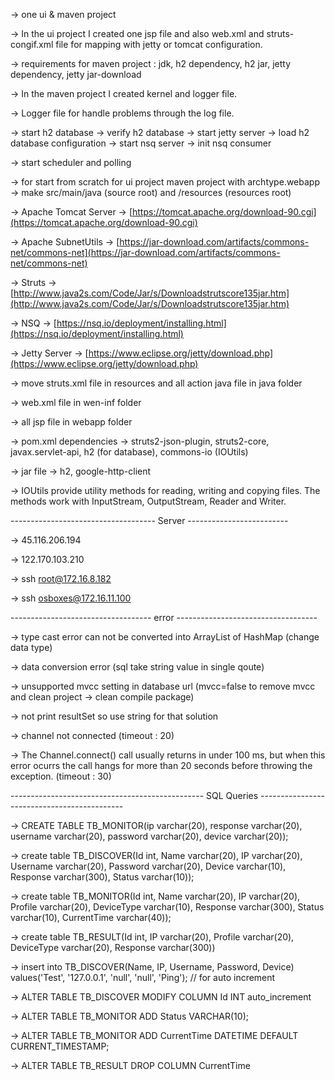-> one ui & maven project

-> In the ui project I created one jsp file and also web.xml and struts-congif.xml file for mapping with jetty or tomcat configuration.

-> requirements for maven project : jdk, h2 dependency, h2 jar, jetty dependency, jetty jar-download
 
-> In the maven project I created kernel and logger file. 

-> Logger file for handle problems through the log file. 

-> start h2 database -> verify h2 database -> start jetty server -> load h2 database configuration -> start nsq server -> init nsq consumer

-> start scheduler and polling

-> for start from scratch for ui project maven project with archtype.webapp -> make src/main/java (source root) and /resources (resources root)

-> Apache Tomcat Server → [https://tomcat.apache.org/download-90.cgi](https://tomcat.apache.org/download-90.cgi) 

-> Apache SubnetUtils → [https://jar-download.com/artifacts/commons-net/commons-net](https://jar-download.com/artifacts/commons-net/commons-net)

-> Struts → [http://www.java2s.com/Code/Jar/s/Downloadstrutscore135jar.htm](http://www.java2s.com/Code/Jar/s/Downloadstrutscore135jar.htm)

-> NSQ → [https://nsq.io/deployment/installing.html](https://nsq.io/deployment/installing.html) 

-> Jetty Server → [https://www.eclipse.org/jetty/download.php](https://www.eclipse.org/jetty/download.php)

-> move struts.xml file in resources and all action java file in java folder

-> web.xml file in wen-inf folder

-> all jsp file in webapp folder

-> pom.xml dependencies -> struts2-json-plugin, struts2-core, javax.servlet-api, h2 (for database), commons-io (IOUtils)

-> jar file -> h2, google-http-client

-> IOUtils provide utility methods for reading, writing and copying files. The methods work with InputStream, OutputStream, Reader and Writer. 

------------------------------------ Server -------------------------

-> 45.116.206.194

-> 122.170.103.210

-> ssh root@172.16.8.182

-> ssh osboxes@172.16.11.100

----------------------------------- error -----------------------------------

-> type cast error can not be converted into ArrayList of HashMap (change data type)

-> data conversion error (sql take string value in single qoute)

-> unsupported mvcc setting in database url (mvcc=false to remove mvcc and clean project -> clean compile package)

-> not print resultSet so use string for that solution

-> channel not connected (timeout : 20) 

-> The Channel.connect() call usually returns in under 100 ms, but when this error ocurrs the call hangs for more than 20 seconds before throwing the exception. (timeout : 30)

------------------------------------------------ SQL Queries --------------------------------------------

-> CREATE TABLE TB_MONITOR(ip varchar(20), response varchar(20), username varchar(20), password varchar(20), device varchar(20));

-> create table TB_DISCOVER(Id int, Name varchar(20), IP varchar(20), Username varchar(20), Password varchar(20), Device varchar(10), Response varchar(300), Status varchar(10));

-> create table TB_MONITOR(Id int, Name varchar(20), IP varchar(20), Profile varchar(20), DeviceType varchar(10), Response varchar(300), Status varchar(10), CurrentTime varchar(40));

-> create table TB_RESULT(Id int, IP varchar(20), Profile varchar(20), DeviceType varchar(20), Response varchar(300))

-> insert into TB_DISCOVER(Name, IP, Username, Password, Device) values('Test', '127.0.0.1', 'null', 'null', 'Ping'); // for auto increment

-> ALTER TABLE TB_DISCOVER MODIFY COLUMN Id INT auto_increment

-> ALTER TABLE TB_MONITOR ADD Status VARCHAR(10);

-> ALTER TABLE TB_MONITOR ADD CurrentTime DATETIME DEFAULT CURRENT_TIMESTAMP;

-> ALTER TABLE TB_RESULT DROP COLUMN CurrentTime
